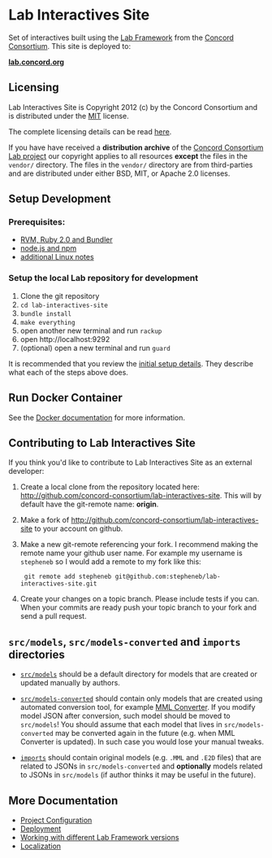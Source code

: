 # Lab Interactives Site

Set of interactives built using the [Lab Framework](http://lab-framework.concord.org) from the [Concord Consortium](http://www.concord.org). This site is deployed to:

**[lab.concord.org](http://lab.concord.org)**

## Licensing

Lab Interactives Site is Copyright 2012 (c) by the Concord Consortium and is distributed under
the [MIT](http://www.opensource.org/licenses/MIT) license.

The complete licensing details can be read [here](license.md).

If you have have received a **distribution archive** of the
[Concord Consortium Lab project](https://github.com/concord-consortium/lab)
our copyright applies to all resources **except** the files in the
`vendor/` directory. The files in the `vendor/` directory are from
third-parties and are distributed under either BSD, MIT, or Apache 2.0 licenses.

## Setup Development

### Prerequisites:

- [RVM, Ruby 2.0 and Bundler](developer-doc/setup-ruby.md)
- [node.js and npm](developer-doc/setup-node.md)
- [additional Linux notes](developer-doc/linux-notes.md)

### Setup the local Lab repository for development

1. Clone the git repository
2. `cd lab-interactives-site`
3. `bundle install`
4. `make everything`
5. open another new terminal and run `rackup`
6. open http://localhost:9292
7. (optional) open a new terminal and run `guard`

It is recommended that you review the [initial setup details](developer-doc/initial-setup-details.md).
They describe what each of the steps above does.

## Run Docker Container

See the [Docker documentation](developer-doc/docker.md) for more information.

## Contributing to Lab Interactives Site

If you think you'd like to contribute to Lab Interactives Site as an external developer:

1. Create a local clone from the repository located here: http://github.com/concord-consortium/lab-interactives-site.
   This will by default have the git-remote name: **origin**.

2. Make a fork of http://github.com/concord-consortium/lab-interactives-site to your account on github.

3. Make a new git-remote referencing your fork. I recommend making the remote name your github user name.
   For example my username is `stepheneb` so I would add a remote to my fork like this:

        git remote add stepheneb git@github.com:stepheneb/lab-interactives-site.git

4. Create your changes on a topic branch. Please include tests if you can. When your commits are ready
   push your topic branch to your fork and send a pull request.

## `src/models`, `src/models-converted` and `imports` directories

* [`src/models`](https://github.com/concord-consortium/lab-interactives-site/tree/master/src/models) should be a default directory for models that are created or updated manually by authors.

* [`src/models-converted`](https://github.com/concord-consortium/lab-interactives-site/tree/master/src/models-converted) should contain only models that are created using automated conversion tool, for example [MML Converter](http://lab-framework.concord.org/mml-converter.html).
  If you modify model JSON after conversion, such model should be moved to `src/models`! You should assume that each model that lives in `src/models-converted` may be
  converted again in the future (e.g. when MML Converter is updated). In such case you would lose your manual tweaks.

* [`imports`](https://github.com/concord-consortium/lab-interactives-site/tree/master/imports) should contain original models (e.g. `.MML` and `.E2D` files) that are related to JSONs in `src/models-converted`
  and **optionally** models related to JSONs in `src/models` (if author thinks it may be useful in the future).


## More Documentation

- [Project Configuration](developer-doc/configuration.md)
- [Deployment](developer-doc/deployment.md)
- [Working with different Lab Framework versions](developer-doc/lab-framework-versions.md)
- [Localization](developer-doc/localization.md)
